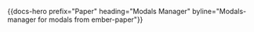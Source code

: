 {{docs-hero
  prefix="Paper"
  heading="Modals Manager"
  byline="Modals-manager for modals from ember-paper"}}
